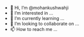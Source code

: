 - 👋 Hi, I’m @mohankushwahji
- 👀 I’m interested in ...
- 🌱 I’m currently learning ...
- 💞️ I’m looking to collaborate on ...
- 📫 How to reach me ...

<!---
mohankushwahji/mohankushwahji is a ✨ special ✨ repository because its `README.md` (this file) appears on your GitHub profile.
You can click the Preview link to take a look at your changes.
--->
